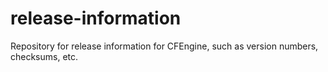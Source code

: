 # release-information
Repository for release information for CFEngine, such as version numbers, checksums, etc.
